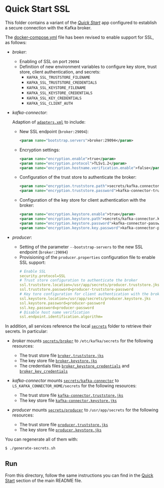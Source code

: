 # Quick Start SSL

This folder contains a variant of the [_Quick Start_](../../README.md#quick-start-set-up-in-5-minutes) app configured to establish a secure connection with the Kafka broker.

The [docker-compose.yml](docker-compose.yml) file has been revised to enable support for SSL, as follows:

- _broker_:
  - Enabling of SSL on port `29094`
  - Definition of new environment variables to configure key store, trust store, client authentication, and secrets:
    - `KAFKA_SSL_TRUSTSTORE_FILENAME`
    - `KAFKA_SSL_TRUSTSTORE_CREDENTIALS`
    - `KAFKA_SSL_KEYSTORE_FILENAME`
    - `KAFKA_SSL_KEYSTORE_CREDENTIALS`
    - `KAFKA_SSL_KEY_CREDENTIALS`
    - `KAFKA_SSL_CLIENT_AUTH`
- _kafka-connector_:

  Adaption of [`adapters.xml`](./adapters.xml) to include:
  - New SSL endpoint (`broker:29094`):
    ```xml
    <param name="bootstrap.servers">broker:29094</param>
    ```
  - Encryption settings:
    ```xml
    <param name="encryption.enable">true</param>
    <param name="encryption.protocol">TLSv1.2</param>
    <param name="encryption.hostname.verification.enable">false</param>
    ```
  - Configuration of the trust store to authenticate the broker:
    ```xml
    <param name="encryption.truststore.path">secrets/kafka.connector.truststore.jks</param>
    <param name="encryption.truststore.password">kafka-connector-truststore-password</param>
    ```
  - Configuration of the key store for client authentication with the broker:
    ```xml
    <param name="encryption.keystore.enable">true</param>
    <param name="encryption.keystore.path">secrets/kafka-connector.keystore.jks</param>
    <param name="encryption.keystore.password">kafka-connector-password</param>
    <param name="encryption.keystore.key.password">kafka-connector-private-keypassword</param>
    ```
- _producer_:
  - Setting of the parameter `--bootstrap-servers` to the new SSL endpoint (`broker:29094`)
  - Provisioning of the `producer.properties` configuration file to enable SSL support:
    ```yaml
    # Enable SSL
    security.protocol=SSL
    # Trust store configuration to authenticate the broker
    ssl.truststore.location=/usr/app/secrets/producer.truststore.jks
    ssl.truststore.password=producer-truststore-password
    # Key tore configuration for client authentication with the broker
    ssl.keystore.location=/usr/app/secrets/producer.keystore.jks
    ssl.keystore.password=producer-password
    ssl.key.password=producer-password
    # Disable host name verification
    ssl.endpoint.identification.algorithm=
    ```  

In addition, all services reference the local [`secrets`](../compose-templates/secrets/) folder to retrieve their secrets. In particular:

- _broker_ mounts [`secrets/broker`](../compose-templates/secrets/broker/) to `/etc/kafka/secrets` for the following resources:
  - The trust store file [`broker.truststore.jks`](../compose-templates/secrets/broker/broker.truststore.jks)
  - The key store file [`broker.keystore.jks`](../compose-templates/secrets/broker/broker.keystore.jks)
  - The credentials files [`broker_keystore_credentials`](../compose-templates/secrets/broker/broker_keystore_credentials) and [`broker_key_credentials`](../compose-templates/secrets/broker/broker_key_credentials)

- _kafka-connector_ mounts [`secrets/kafka-connector`](../compose-templates/secrets/kafka-connector/) to `LS_KAFKA_CONNECTOR_HOME/secrets` for the following resources:
  - The trust store file [`kafka-connector.truststore.jks`](../compose-templates/secrets/kafka-connector/kafka-connector.truststore.jks)
  - The key store file [`kafka-connector.keystore.jks`](../compose-templates/secrets/kafka-connector/kafka-connector.keystore.jks)

- _producer_ mounts [`secrets/producer`](../compose-templates/secrets/producer/) to `/usr/app/secrets` for the following resources:
  - The trust store file [`producer.truststore.jks`](../compose-templates/secrets/producer/producer.truststore.jks)
  - The key store file [`producer.keystore.jks`](../compose-templates/secrets/producer/producer.keystore.jks)

You can regenerate all of them with:

```sh
$ ./generate-secrets.sh
```

## Run

From this directory, follow the same instructions you can find in the [Quick Start](../../README.md#run) section of the main README file.
